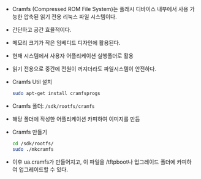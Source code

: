 - Cramfs (Compressed ROM File System)는 플래시 디바이스 내부에서 사용 가능한 압축된 읽기 전용 리눅스 파일 시스템이다.
- 간단하고 공간 효율적이다.
- 메모리 크기가 작은 임베디드 디자인에 활용된다.
- 현재 시스템에서 사용자 어플리케이션 실행폴더로 활용
- 읽기 전용으로 중간에 전원이 꺼지더라도 파일시스템이 안전하다.

- Cramfs Util 설치
  
    ```bash
    sudo apt-get install cramfsprogs
    ```

- Cramfs 폴더: `/sdk/rootfs/cramfs`
- 해당 폴더에 작성한 어플리케이션 카피하여 이미지를 만듬
  
- Cramfs 만들기
  ```bash
  cd /sdk/rootfs/
  sudo ./mkcramfs
  ```

- 이후 ua.cramfs가 만들어지고, 이 파일을 /tftpboot나 업그레이드 폴더에 카피하여 업그레이드할 수 있다.
